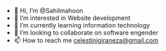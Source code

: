 - 👋 Hi, I’m @Sahilmahoon
- 👀 I’m interested in Website development
- 🌱 I’m currently learning information technology 
- 💞️ I’m looking to collaborate on software engender 
- 📫 How to reach me celestinigiraneza@gmail.com 

<!---
Sahilmahoon/Sahilmahoon is a ✨ special ✨ repository because its `README.md` (this file) appears on your GitHub profile.
You can click the Preview link to take a look at your changes.
--->
